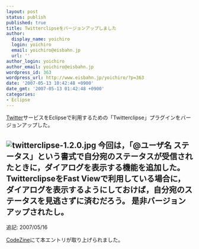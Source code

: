 ```yaml
---
layout: post
status: publish
published: true
title: Twitterclipseをバージョンアップしました
author:
  display_name: yoichiro
  login: yoichiro
  email: yoichiro@eisbahn.jp
  url: ''
author_login: yoichiro
author_email: yoichiro@eisbahn.jp
wordpress_id: 363
wordpress_url: http://www.eisbahn.jp/yoichiro/?p=363
date: '2007-05-13 10:42:48 +0900'
date_gmt: '2007-05-13 01:42:48 +0900'
categories:
- Eclipse
---
```


[Twitter](http://twitter.com/)サービスをEclipseで利用するための「Twitterclipse」プラグインをバージョンアップした。

![twitterclipse-1.2.0.jpg](http://www.eisbahn.jp/yoichiro/images/twitterclipse-1.2.0.jpg)
今回は，「@ユーザ名 ステータス」という書式で自分宛のステータスが受信されたときに，ダイアログを表示する機能を追加した。TwitterclipseをFast Viewで利用している場合に，ダイアログを表示するようにしておけば，自分宛のステータスを見逃さずに済むだろう。
是非バージョンアップされたし。
---
追記: 2007/05/16

[CodeZine](http://codezine.jp/a/article/aid/1341.aspx)にて本エントリが取り上げられました。
